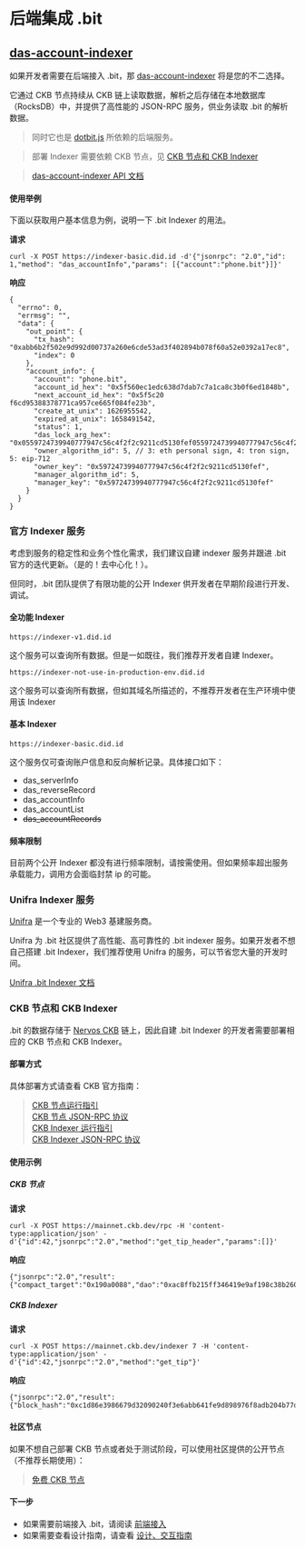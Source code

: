 # 后端集成 .bit

## [das-account-indexer](https://github.com/dotbitHQ/das-account-indexer)
如果开发者需要在后端接入 .bit，那 [das-account-indexer](https://github.com/dotbitHQ/das-account-indexer) 将是您的不二选择。

它通过 CKB 节点持续从 CKB 链上读取数据，解析之后存储在本地数据库（RocksDB）中，并提供了高性能的 JSON-RPC 服务，供业务读取 .bit 的解析数据。

> 同时它也是 [dotbit.js](./integration-frontend.md#dotbit.js) 所依赖的后端服务。

> 部署 Indexer 需要依赖 CKB 节点，见 [CKB 节点和 CKB Indexer](#ckb-节点和-ckb-indexer)

> [das-account-indexer API 文档](https://github.com/dotbitHQ/das-account-indexer/blob/main/API.md)

#### 使用举例
下面以获取用户基本信息为例，说明一下 .bit Indexer 的用法。

**请求**
```shell
curl -X POST https://indexer-basic.did.id -d'{"jsonrpc": "2.0","id": 1,"method": "das_accountInfo","params": [{"account":"phone.bit"}]}'
```

**响应**
```json5
{
  "errno": 0,
  "errmsg": "",
  "data": {
    "out_point": {
      "tx_hash": "0xabb6b2f502e9d992d00737a260e6cde53ad3f402894b078f60a52e0392a17ec8",
      "index": 0
    },
    "account_info": {
      "account": "phone.bit",
      "account_id_hex": "0x5f560ec1edc638d7dab7c7a1ca8c3b0f6ed1848b",
      "next_account_id_hex": "0x5f5c20  f6cd95388378771ca957ce665f084fe23b",
      "create_at_unix": 1626955542,
      "expired_at_unix": 1658491542,
      "status": 1,
      "das_lock_arg_hex": "0x0559724739940777947c56c4f2f2c9211cd5130fef0559724739940777947c56c4f2f2c9211cd5130fef",
      "owner_algorithm_id": 5, // 3: eth personal sign, 4: tron sign, 5: eip-712
      "owner_key": "0x59724739940777947c56c4f2f2c9211cd5130fef",
      "manager_algorithm_id": 5,
      "manager_key": "0x59724739940777947c56c4f2f2c9211cd5130fef"
    }
  }
}
```

### 官方 Indexer 服务
考虑到服务的稳定性和业务个性化需求，我们建议自建 indexer 服务并跟进 .bit 官方的迭代更新。（是的！去中心化！）。

但同时，.bit 团队提供了有限功能的公开 Indexer 供开发者在早期阶段进行开发、调试。

#### 全功能 Indexer

```shell
https://indexer-v1.did.id
```
这个服务可以查询所有数据。但是一如既往，我们推荐开发者自建 Indexer。

```shell
https://indexer-not-use-in-production-env.did.id
```
这个服务可以查询所有数据，但如其域名所描述的，不推荐开发者在生产环境中使用该 Indexer

#### 基本 Indexer

```shell
https://indexer-basic.did.id
```

这个服务仅可查询账户信息和反向解析记录。具体接口如下：
- das_serverInfo
- das_reverseRecord
- das_accountInfo
- das_accountList
- ~~das_accountRecords~~

#### 频率限制
目前两个公开 Indexer 都没有进行频率限制，请按需使用。但如果频率超出服务承载能力，调用方会面临封禁 ip 的可能。

### Unifra Indexer 服务
[Unifra](https://unifra.io/) 是一个专业的 Web3 基建服务商。

Unifra 为 .bit 社区提供了高性能、高可靠性的 .bit indexer 服务。如果开发者不想自己搭建 .bit Indexer，我们推荐使用 Unifra 的服务，可以节省您大量的开发时间。

[Unifra .bit Indexer 文档](https://docs.unifra.io/chain-apis/dotbit-.bit-indexer)

### CKB 节点和 CKB Indexer

.bit 的数据存储于 [Nervos CKB](https://github.com/nervosnetwork/ckb) 链上，因此自建 .bit Indexer 的开发者需要部署相应的 CKB 节点和 CKB Indexer。

#### 部署方式

具体部署方式请查看 CKB 官方指南：

> [CKB 节点运行指引](https://docs.nervos.org/docs/basics/guides/mainnet)  
> [CKB 节点 JSON-RPC 协议](https://github.com/nervosnetwork/ckb/blob/master/rpc/README.md)   
> [CKB Indexer 运行指引](https://github.com/nervosnetwork/ckb-indexer)  
> [CKB Indexer JSON-RPC 协议](https://github.com/nervosnetwork/ckb-indexer#rpc)

[//]: # (> [CKB Indexer 运行指引]&#40;https://github.com/nervosnetwork/mercury&#41;  )
[//]: # (> [CKB Indexer JSON-RPC 协议]&#40;https://github.com/nervosnetwork/mercury/blob/main/core/rpc/README.md&#41;)

#### 使用示例

##### CKB 节点
**请求**
```shell
curl -X POST https://mainnet.ckb.dev/rpc -H 'content-type:application/json' -d'{"id":42,"jsonrpc":"2.0","method":"get_tip_header","params":[]}'
```

**响应**
```json5
{"jsonrpc":"2.0","result":{"compact_target":"0x190a0088","dao":"0xac8ffb215ff346419e9af198c38b26000e53d3ad69969403002bdb8b29d71a07","epoch":"0x41c03f40014bb","extra_hash":"0x0000000000000000000000000000000000000000000000000000000000000000","hash":"0x13251222fc73918701aafc8edbb08057dde7ca95d9709990616fb8802b73af9d","nonce":"0x990fa3bc251b0000000000086019030c","number":"0x6a37e1","parent_hash":"0x4ea3a7a40877471c9a6b98306fbe453007a5306887ff8a05ab5393166f7d0f86","proposals_hash":"0x91cea8c15a4b9b0324561f629ff13aff4522f8a925671dfb8650256f7e68692d","timestamp":"0x180509c0e87","transactions_root":"0xf908c0afd0650812557edf3c346ad0f5ae9a44c24cc6cd58db4e6171631f7bbb","version":"0x0"},"id":42}
```

##### CKB Indexer
**请求**
```shell
curl -X POST https://mainnet.ckb.dev/indexer 7 -H 'content-type:application/json' -d'{"id":42,"jsonrpc":"2.0","method":"get_tip"}'
```
**响应**
```json5
{"jsonrpc":"2.0","result":{"block_hash":"0xc1d86e3986679d32090240f3e6abb641fe9d898976f8adb204b77d34ce11f3ec","block_number":"0x6a37db"},"id":42}
```

[//]: # (#### 官方节点)

[//]: # (> 这里是 Mercury 节点，并不是 indexer，暂时不兼容)

[//]: # (如果不想自己部署 CKB 节点或者处于测试阶段，可以使用 CKB 官方提供的公开节点：)

[//]: # (**CKB 节点**:)

[//]: # (`https://ckb.ckbstack.org/mainnet`)

[//]: # (**CKB Indexer**:)

[//]: # (`https://mercury.ckbstack.org/mainnet`)


#### 社区节点
如果不想自己部署 CKB 节点或者处于测试阶段，可以使用社区提供的公开节点（不推荐长期使用）：

> [免费 CKB 节点](https://talk.nervos.org/t/free-node-rpc-and-indexer-rpc-for-ckb-developers/4948)


#### 下一步
- 如果需要前端接入 .bit，请阅读 [前端接入](./integration-frontend.md)
- 如果需要查看设计指南，请查看 [设计、交互指南](./design-guide.md)